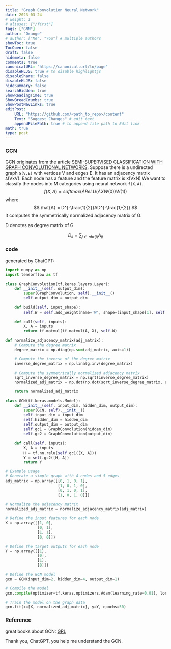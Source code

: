 ```yaml
---
title: "Graph Convolution Neural Network"
date: 2023-03-24
# weight: 1
# aliases: ["/first"]
tags: ["GNN"]
author: "Orange"
# author: ["Me", "You"] # multiple authors
showToc: true
TocOpen: false
draft: false
hidemeta: false
comments: true
canonicalURL: "https://canonical.url/to/page"
disableHLJS: true # to disable highlightjs
disableShare: false
disableHLJS: false
hideSummary: false
searchHidden: true
ShowReadingTime: true
ShowBreadCrumbs: true
ShowPostNavLinks: true
editPost:
    URL: "https://github.com/<path_to_repo>/content"
    Text: "Suggest Changes" # edit text
    appendFilePath: true # to append file path to Edit link
math: true
type: post
---
```

### GCN
GCN originates from the article [SEMI-SUPERVISED CLASSIFICATION WITH GRAPH CONVOLUTIONAL NETWORKS](https://arxiv.org/pdf/1609.02907.pdf). Suppose there is a undirected graph `G(V,E)` with vertices V and edges E. It has an adjacency matrix `A`(VxV). Each node has a feature and the feature matrix is `X`(VxN) We want to classify the nodes into M categories using neural network `f(X,A)`. 
$$
f(X,A) = softmax(\hat{A} ReLU(\hat{A} XW(0))W(1))
$$
where
$$
\hat{A} = D^{-\frac{1}{2}}AD^{-\frac{1}{2}}
$$
It computes the symmetrically normalized adjacency matrix of G.

D denotes as degree matrix of G

$$
D_{ii} = \sum_{j\in nbr(i)}A_{ij}
$$

### code
generated by ChatGPT:

```python
import numpy as np
import tensorflow as tf

class GraphConvolution(tf.keras.layers.Layer):
    def __init__(self, output_dim):
        super(GraphConvolution, self).__init__()
        self.output_dim = output_dim
        
    def build(self, input_shape):
        self.W = self.add_weight(name='W', shape=(input_shape[1], self.output_dim), initializer='glorot_uniform', trainable=True)
        
    def call(self, inputs):
        X, A = inputs
        return tf.matmul(tf.matmul(A, X), self.W)

def normalize_adjacency_matrix(adj_matrix):
    # Compute the degree matrix
    degree_matrix = np.diag(np.sum(adj_matrix, axis=1))

    # Compute the inverse of the degree matrix
    inverse_degree_matrix = np.linalg.inv(degree_matrix)

    # Compute the symmetrically normalized adjacency matrix
    sqrt_inverse_degree_matrix = np.sqrt(inverse_degree_matrix)
    normalized_adj_matrix = np.dot(np.dot(sqrt_inverse_degree_matrix, adj_matrix), sqrt_inverse_degree_matrix)

    return normalized_adj_matrix

class GCN(tf.keras.models.Model):
    def __init__(self, input_dim, hidden_dim, output_dim):
        super(GCN, self).__init__()
        self.input_dim = input_dim
        self.hidden_dim = hidden_dim
        self.output_dim = output_dim
        self.gc1 = GraphConvolution(hidden_dim)
        self.gc2 = GraphConvolution(output_dim)
        
    def call(self, inputs):
        X, A = inputs
        H = tf.nn.relu(self.gc1([X, A]))
        Y = self.gc2([H, A])
        return Y

# Example usage
# Generate a simple graph with 4 nodes and 5 edges
adj_matrix = np.array([[0, 1, 0, 1],
                       [1, 0, 1, 0],
                       [0, 1, 0, 1],
                       [1, 0, 1, 0]])

# Normalize the adjacency matrix
normalized_adj_matrix = normalize_adjacency_matrix(adj_matrix)

# Define the input features for each node
X = np.array([[1, 0],
              [0, 1],
              [1, 1],
              [0, 0]])

# Define the target outputs for each node
Y = np.array([[1],
              [0],
              [1],
              [0]])

# Define the GCN model
gcn = GCN(input_dim=2, hidden_dim=4, output_dim=1)

# Compile the model
gcn.compile(optimizer=tf.keras.optimizers.Adam(learning_rate=0.01), loss='binary_crossentropy')

# Train the model on the graph data
gcn.fit(x=[X, normalized_adj_matrix], y=Y, epochs=50)
```

### Reference
great books about GCN: [GRL](https://www.cs.mcgill.ca/~wlh/grl_book/files/GRL_Book-Chapter_5-GNNs.pdf)

Thank you, ChatGPT, you help me understand the GCN.
